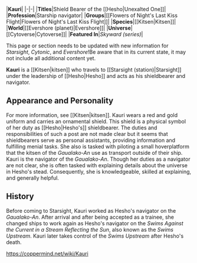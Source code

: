 |**Kauri**|
|-|-|
|**Titles**|Shield Bearer of the [[Hesho\|Unexalted One]]|
|**Profession**|Starship navigator|
|**Groups**|[[Flowers of Night's Last Kiss Flight\|Flowers of Night's Last Kiss Flight]]|
|**Species**|[[Kitsen\|Kitsen]]|
|**World**|[[Evershore (planet)\|Evershore]]|
|**Universe**|[[Cytoverse\|Cytoverse]]|
|**Featured In**|*Skyward (series)*|

This page or section needs to be updated with new information for *Starsight*, *Cytonic*, and *Evershore*!Be aware that in its current state, it may not include all additional content yet.

**Kauri** is a [[Kitsen\|kitsen]] who travels to [[Starsight (station)\|Starsight]] under the leadership of [[Hesho\|Hesho]] and acts as his shieldbearer and navigator.

## Appearance and Personality
For more information, see [[Kitsen\|kitsen]].
Kauri wears a red and gold uniform and carries an ornamental shield. This shield is a physical symbol of her duty as [[Hesho\|Hesho's]] shieldbearer. The duties and responsibilities of such a post are not made clear but it seems that shieldbearers serve as personal assistants, providing information and fulfilling menial tasks. She also is tasked with piloting a small hoverplatform that the kitsen of the *Gaualako-An* use as transport outside of their ship.
Kauri is the navigator of the *Gaualako-An*. Though her duties as a navigator are not clear, she is often tasked with explaining details about the universe in Hesho's stead. Consequently, she is knowledgeable, skilled at explaining, and generally helpful.

## History
Before coming to Starsight, Kauri worked as Hesho's navigator on the *Gaualako-An*. After arrival and after being accepted as a trainee, she changed ships to work again as Hesho's navigator on the *Swims Against the Current in a Stream Reflecting the Sun*, also known as the *Swims Upstream*. Kauri later takes control of the *Swims Upstream* after Hesho's death.



https://coppermind.net/wiki/Kauri